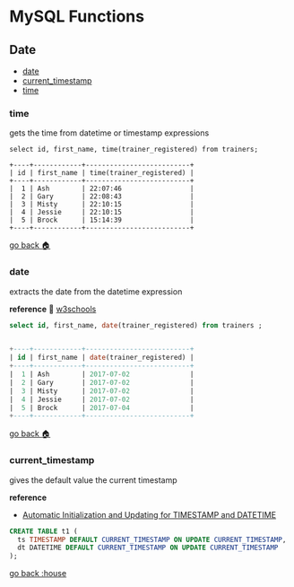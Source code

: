# MySQL Functions


## Date 

- [date][date]
- [current_timestamp][current-timestamp]
- [time][time]

[time]:#time
[date]:#date
[current-timestamp]:#current_timestamp
[home]:#mysql-functions


### time

gets the time from datetime or timestamp expressions

```
select id, first_name, time(trainer_registered) from trainers;

+----+------------+--------------------------+
| id | first_name | time(trainer_registered) |
+----+------------+--------------------------+
|  1 | Ash        | 22:07:46                 |
|  2 | Gary       | 22:08:43                 |
|  3 | Misty      | 22:10:15                 |
|  4 | Jessie     | 22:10:15                 |
|  5 | Brock      | 15:14:39                 |
+----+------------+--------------------------+
```

[go back :house:][home]

### date 

extracts the date from the datetime expression

**reference**
:link: [w3schools](https://www.w3schools.com/sql/sql_ref_mysql.asp)

```sql
select id, first_name, date(trainer_registered) from trainers ;


+----+------------+--------------------------+
| id | first_name | date(trainer_registered) |
+----+------------+--------------------------+
|  1 | Ash        | 2017-07-02               |
|  2 | Gary       | 2017-07-02               |
|  3 | Misty      | 2017-07-02               |
|  4 | Jessie     | 2017-07-02               |
|  5 | Brock      | 2017-07-04               |
+----+------------+--------------------------+

```

[go back :house:][home]

### current_timestamp

gives the default value the current timestamp

**reference**
- [Automatic Initialization and Updating for TIMESTAMP and DATETIME](https://dev.mysql.com/doc/refman/5.7/en/timestamp-initialization.html)

```sql
CREATE TABLE t1 (
  ts TIMESTAMP DEFAULT CURRENT_TIMESTAMP ON UPDATE CURRENT_TIMESTAMP,
  dt DATETIME DEFAULT CURRENT_TIMESTAMP ON UPDATE CURRENT_TIMESTAMP
);
```

[go back :house][home]
